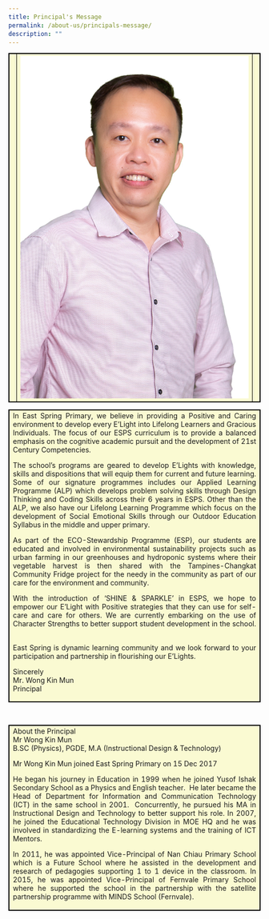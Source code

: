 ```yaml
---
title: Principal's Message
permalink: /about-us/principals-message/
description: ""
---
```

<style>
table, th, td {
  border: 1px solid black;
  border-collapse: collapse;
  background-color: lightgoldenrodyellow;
	text-align: justify;
}

</style>


|  | ![](/images/p_mr_wong_kin_mun.jpg)|  |
| -------- | -------- | -------- |




<table style="width:100%">
  <tbody>
<tr>
<td> 
In East Spring Primary, we believe in providing a Positive and Caring environment to develop every E’Light into Lifelong Learners and Gracious Individuals. The focus of our ESPS curriculum is to provide a balanced emphasis on the cognitive academic pursuit and the development of 21st Century Competencies.&nbsp;

The school’s programs are geared to develop E’Lights with knowledge, skills and dispositions that will equip them for current and future learning. Some of our signature programmes includes our Applied Learning Programme (ALP) which develops problem solving skills through Design Thinking and Coding Skills across their 6 years in ESPS. Other than the ALP, we also have our Lifelong Learning Programme which focus on the development of Social Emotional Skills through our Outdoor Education Syllabus in the middle and upper primary.

As part of the ECO-Stewardship Programme (ESP), our students are educated and involved in environmental sustainability projects such as urban farming in our greenhouses and hydroponic systems where their vegetable harvest is then shared with the Tampines-Changkat Community Fridge project for the needy in the community as part of our care for the environment and community.&nbsp;&nbsp;&nbsp; &nbsp;

With the introduction of ‘SHINE &amp; SPARKLE’ in ESPS, we hope to empower our E’Light with Positive strategies that they can use for self-care and care for others. We are currently embarking on the use of Character Strengths to better support student development in the school. &nbsp;

East Spring is dynamic learning community and we look forward to your participation and partnership in flourishing our E’Lights. 


Sincerely<br>
Mr. Wong Kin Mun<br>
Principal
</td>
</tr>
</tbody></table>
<br>
<table style="width:100%">
  <tbody>
<tr>
<td> 
About the Principal<br>
Mr Wong Kin Mun<br>
B.SC (Physics), PGDE, M.A (Instructional Design &amp; Technology)

Mr Wong Kin Mun joined East Spring Primary on 15 Dec 2017

He began his journey in Education in 1999 when he joined Yusof Ishak Secondary School as a Physics and English teacher.&nbsp; He later became the Head of Department for Information and Communication Technology (ICT) in the same school in 2001.&nbsp; Concurrently, he pursued his MA in Instructional Design and Technology to better support his role. In 2007, he joined the Educational Technology Division in MOE HQ and he was involved in standardizing the E-learning systems and the training of ICT Mentors.

In 2011, he was appointed Vice-Principal of Nan Chiau Primary School which is a Future School where he assisted in the development and research of pedagogies supporting 1 to 1 device in the classroom. In 2015, he was appointed Vice-Principal of Fernvale Primary School where he supported the school in the partnership with the satellite partnership programme with MINDS School (Fernvale).
</td>
</tr></tbody></table>